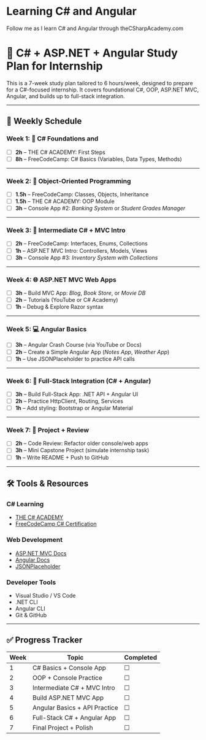 # Learning C# and Angular
Follow me as I learn C# and Angular through theCSharpAcademy.com

# 🧠 C# + ASP.NET + Angular Study Plan for Internship

This is a 7-week study plan tailored to 6 hours/week, designed to prepare for a C#-focused internship. It covers foundational C#, OOP, ASP.NET MVC, Angular, and builds up to full-stack integration.

---

## 📅 Weekly Schedule

### Week 1: 🧱 C# Foundations and 
- [ ] **2h** – THE C# ACADEMY: First Steps
- [ ] **8h** – FreeCodeCamp: C# Basics (Variables, Data Types, Methods)

---

### Week 2: 🔄 Object-Oriented Programming
- [ ] **1.5h** – FreeCodeCamp: Classes, Objects, Inheritance
- [ ] **1.5h** – THE C# ACADEMY: OOP Module
- [ ] **3h** – Console App #2: *Banking System* or *Student Grades Manager*

---

### Week 3: 🧰 Intermediate C# + MVC Intro
- [ ] **2h** – FreeCodeCamp: Interfaces, Enums, Collections
- [ ] **1h** – ASP.NET MVC Intro: Controllers, Models, Views
- [ ] **3h** – Console App #3: *Inventory System with Collections*

---

### Week 4: 🌐 ASP.NET MVC Web Apps
- [ ] **3h** – Build MVC App: *Blog*, *Book Store*, or *Movie DB*
- [ ] **2h** – Tutorials (YouTube or C# Academy)
- [ ] **1h** – Debug & Explore Razor syntax

---

### Week 5: 💻 Angular Basics
- [ ] **3h** – Angular Crash Course (via YouTube or Docs)
- [ ] **2h** – Create a Simple Angular App (*Notes App*, *Weather App*)
- [ ] **1h** – Use JSONPlaceholder to practice API calls

---

### Week 6: 🔗 Full-Stack Integration (C# + Angular)
- [ ] **3h** – Build Full-Stack App: .NET API + Angular UI
- [ ] **2h** – Practice HttpClient, Routing, Services
- [ ] **1h** – Add styling: Bootstrap or Angular Material

---

### Week 7: 🚀 Project + Review
- [ ] **2h** – Code Review: Refactor older console/web apps
- [ ] **3h** – Mini Capstone Project (simulate internship task)
- [ ] **1h** – Write README + Push to GitHub

---

## 🛠️ Tools & Resources

### C# Learning
- [THE C# ACADEMY](https://www.thecsharpacademy.com/)
- [FreeCodeCamp C# Certification](https://www.freecodecamp.org/)

### Web Development
- [ASP.NET MVC Docs](https://learn.microsoft.com/en-us/aspnet/mvc/)
- [Angular Docs](https://angular.io/docs)
- [JSONPlaceholder](https://jsonplaceholder.typicode.com/)

### Developer Tools
- Visual Studio / VS Code
- .NET CLI
- Angular CLI
- Git & GitHub

---

## ✅ Progress Tracker

| Week | Topic                          | Completed |
|------|--------------------------------|-----------|
| 1    | C# Basics + Console App        | ☐         |
| 2    | OOP + Console Practice         | ☐         |
| 3    | Intermediate C# + MVC Intro    | ☐         |
| 4    | Build ASP.NET MVC App          | ☐         |
| 5    | Angular Basics + API Practice  | ☐         |
| 6    | Full-Stack C# + Angular App    | ☐         |
| 7    | Final Project + Polish         | ☐         |
